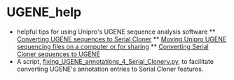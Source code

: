# UGENE_help
* helpful tips for using Unipro's UGENE sequence analysis software
** [Converting UGENE sequences to Serial Cloner](https://github.com/fomightez/UGENE_help/blob/master/Converting%20UGENE%20sequences%20to%20Serial%20Cloner.md)
** [Moving Unipro UGENE sequencing files on a computer or for sharing](https://github.com/fomightez/UGENE_help/blob/master/Moving%20Unipro%20UGENE%20sequencing%20files%20on%20a%20computer%20or%20for%20sharing.md)
** [Converting Serial Cloner sequences to UGENE](https://github.com/fomightez/UGENE_help/blob/master/Converting%20Serial%20Cloner%20sequences%20to%20UGENE.md)
* A script, [fixing_UGENE_annotations_4_Serial_Clonerv.py](https://github.com/fomightez/UGENE_help/blob/master/fixing_UGENE_annotations_4_Serial_Cloner.py), to facilitate converting UGENE's annotation entries to Serial Cloner features.
